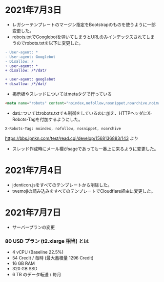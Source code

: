 # 2021年7月3日

- レガシーテンプレートのマージン指定をBootstrapのものを使うように一部変更した。
- robots.txtでGooglebotを弾いてしまうとURLのみインデックスされてしまうのでrobots.txtを以下に変更した。

```diff
- User-agent: *
- User-agent: Googlebot
- Disallow: /
+ user-agent: *
+ disallow: /*/dat/

+ user-agent: googlebot
+ disallow: /*/dat/
```

- 掲示板やスレッドについてはmetaタグで行っている
```html
<meta name="robots" content="noindex,nofollow,nosnippet,noarchive,noimageindex">
```

- datについてはrobots.txtでも制御をしているのに加え、HTTPヘッダにX-Robots-Tagを付加するようにした。
```
X-Robots-Tag: noindex, nofollow, nosnippet, noarchive
```

https://bbs.jpnkn.com/test/read.cgi/develop/1568136883/143 より
- スレッド作成時にメール欄がsageであっても一番上に来るように変更した。

# 2021年7月4日

- jdenticon.jsをすべてのテンプレートから削除した。
- twemojiの読み込みをすべてのテンプレートでCloudflare経由に変更した。

# 2021年7月7日

- サーバープランの変更

### 80 USD プラン (t2.xlarge 相当) とは

- 4 vCPU (Baseline 22.5%)
- 54 Credit / 毎時 (最大蓄積量 1296 Credit)
- 16 GB RAM
- 320 GB SSD
- 6 TB のデータ転送 / 毎月
